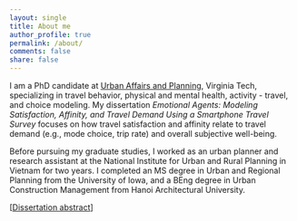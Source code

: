 ```yaml
---
layout: single
title: About me
author_profile: true
permalink: /about/
comments: false
share: false
---
```


I am a PhD candidate at [Urban Affairs and Planning](https://www.spia.vt.edu/uap/), Virginia Tech, specializing in travel behavior, physical and mental health, activity - travel, and choice modeling. My dissertation _Emotional Agents: Modeling Satisfaction, Affinity, and Travel Demand Using a Smartphone Travel Survey_ focuses on how travel satisfaction and affinity relate to travel demand (e.g., mode choice, trip rate) and overall subjective well-being. 

Before pursuing my graduate studies, I worked as an urban planner and research assistant at the National Institute for Urban and Rural Planning in Vietnam for two years. I completed an MS degree in Urban and Regional Planning from the University of Iowa, and a BEng degree in Urban Construction Management from Hanoi Architectural University. 

[[Dissertation abstract](https://www.dropbox.com/s/okl73ipp413i9bg/DissertationAbstract_HuyenLe.pdf)]
